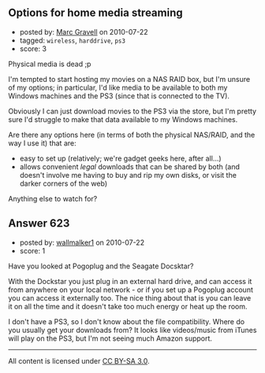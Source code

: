 ## Options for home media streaming

- posted by: [Marc Gravell](https://stackexchange.com/users/-1/198-marc-gravell) on 2010-07-22
- tagged: `wireless`, `harddrive`, `ps3`
- score: 3

<p>Physical media is dead ;p</p>

<p>I'm tempted to start hosting my movies on a NAS RAID box, but I'm unsure of my options; in particular, I'd like media to be available to both my Windows machines and the PS3 (since that is connected to the TV).</p>

<p>Obviously I can just download movies to the PS3 via the store, but I'm pretty sure I'd struggle to make that data available to my Windows machines.</p>

<p>Are there any options here (in terms of both the physical NAS/RAID, and the way I use it) that are:</p>

<ul>
<li>easy to set up (relatively; we're gadget geeks here, after all...)</li>
<li>allows convenient <em>legal</em> downloads that can be shared by both (and doesn't involve me having to buy and rip my own disks, or visit the darker corners of the web)</li>
</ul>

<p>Anything else to watch for?</p>



## Answer 623

- posted by: [wallmalker1](https://stackexchange.com/users/-1/370-wallmalker1) on 2010-07-22
- score: 1

<p>Have you looked at Pogoplug and the Seagate Docsktar?</p>

<p>With the Dockstar you just plug in an external hard drive, and can access it from anywhere on your local network - or if you set up a Pogoplug account you can access it externally too. The nice thing about that is you can leave it on all the time and it doesn't take too much energy or heat up the room.</p>

<p>I don't have a PS3, so I don't know about the file compatibility. Where do you usually get your downloads from? It looks like videos/music from iTunes will play on the PS3, but I'm not seeing much Amazon support. </p>




---

All content is licensed under [CC BY-SA 3.0](https://creativecommons.org/licenses/by-sa/3.0/).
